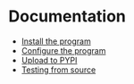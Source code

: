 # Documentation

* [Install the program](INSTALL.md)
* [Configure the program](CONFIGURE.md)
* [Upload to PYPI](UPLOAD.md)
* [Testing from source](TESTING.md)
